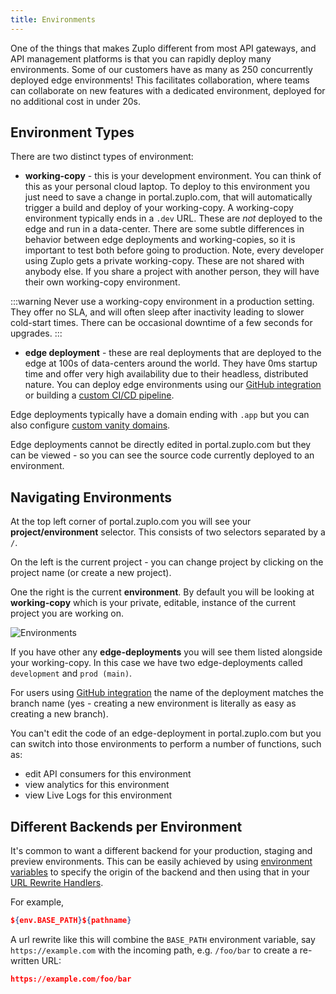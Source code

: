 ```yaml
---
title: Environments
---
```


One of the things that makes Zuplo different from most API gateways, and API management platforms is that you can rapidly deploy many environments. Some of our customers have as many as 250 concurrently deployed edge environments! This facilitates collaboration, where teams can collaborate on new features with a dedicated environment, deployed for no additional cost in under 20s.

## Environment Types

There are two distinct types of environment:

- **working-copy** - this is your development environment. You can think of this as your personal cloud laptop. To deploy to this environment you just need to save a change in portal.zuplo.com, that will automatically trigger a build and deploy of your working-copy. A working-copy environment typically ends in a `.dev` URL. These are _not_ deployed to the edge and run in a data-center. There are some subtle differences in behavior between edge deployments and working-copies, so it is important to test both before going to production. Note, every developer using Zuplo gets a private working-copy. These are not shared with anybody else. If you share a project with another person, they will have their own working-copy environment.

:::warning
Never use a working-copy environment in a production setting. They offer no SLA, and will often sleep after inactivity leading to slower cold-start times. There can be occasional downtime of a few seconds for upgrades.
:::

- **edge deployment** - these are real deployments that are deployed to the edge at 100s of data-centers around the world. They have 0ms startup time and offer very high availability due to their headless, distributed nature. You can deploy edge environments using our [GitHub integration](/docs/guides/github-source-control) or building a [custom CI/CD pipeline](/docs/guides/custom-ci-cd).

Edge deployments typically have a domain ending with `.app` but you can also configure [custom vanity domains](/docs/deployments/custom-domains).

Edge deployments cannot be directly edited in portal.zuplo.com but they can be viewed - so you can see the source code currently deployed to an environment.

## Navigating Environments

At the top left corner of portal.zuplo.com you will see your **project/environment** selector. This consists of two selectors separated by a `/`.

On the left is the current project - you can change project by clicking on the project name (or create a new project).

One the right is the current **environment**. By default you will be looking at **working-copy** which is your private, editable, instance of the current project you are working on.

![Environments](./media/environments.png)

If you have other any **edge-deployments** you will see them listed alongside your working-copy. In this case we have two edge-deployments called `development` and `prod (main)`.

For users using [GitHub integration](../guides/github-source-control) the name of the deployment matches the branch name (yes - creating a new environment is literally as easy as creating a new branch).

You can't edit the code of an edge-deployment in portal.zuplo.com but you can switch into those environments to perform a number of functions, such as:

- edit API consumers for this environment
- view analytics for this environment
- view Live Logs for this environment

## Different Backends per Environment

It's common to want a different backend for your production, staging and preview environments. This can be easily achieved by using [environment variables](./environment-variables.md) to specify the origin of the backend and then using that in your [URL Rewrite Handlers](../handlers/url-rewrite.md).

For example,

```json
${env.BASE_PATH}${pathname}
```

A url rewrite like this will combine the `BASE_PATH` environment variable, say `https://example.com` with the incoming path, e.g. `/foo/bar` to create a re-written URL:

```json
https://example.com/foo/bar
```
